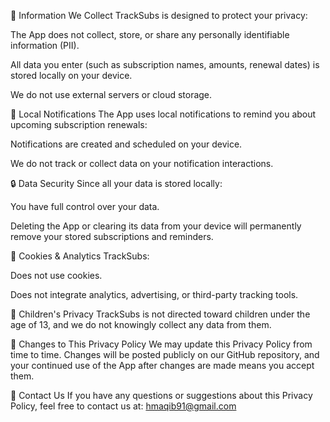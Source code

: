 📌 Information We Collect
TrackSubs is designed to protect your privacy:

The App does not collect, store, or share any personally identifiable information (PII).

All data you enter (such as subscription names, amounts, renewal dates) is stored locally on your device.

We do not use external servers or cloud storage.

🔔 Local Notifications
The App uses local notifications to remind you about upcoming subscription renewals:

Notifications are created and scheduled on your device.

We do not track or collect data on your notification interactions.

🔒 Data Security
Since all your data is stored locally:

You have full control over your data.

Deleting the App or clearing its data from your device will permanently remove your stored subscriptions and reminders.

🧁 Cookies & Analytics
TrackSubs:

Does not use cookies.

Does not integrate analytics, advertising, or third-party tracking tools.

👶 Children's Privacy
TrackSubs is not directed toward children under the age of 13, and we do not knowingly collect any data from them.

🧰 Changes to This Privacy Policy
We may update this Privacy Policy from time to time. Changes will be posted publicly on our GitHub repository, and your continued use of the App after changes are made means you accept them.

📧 Contact Us
If you have any questions or suggestions about this Privacy Policy, feel free to contact us at:
hmaqib91@gmail.com
